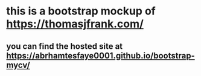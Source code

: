 # this is a bootstrap mockup of https://thomasjfrank.com/
## you can find the hosted site at https://abrhamtesfaye0001.github.io/bootstrap-mycv/